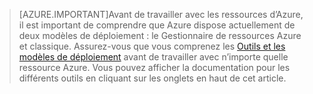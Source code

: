>[AZURE.IMPORTANT]Avant de travailler avec les ressources d’Azure, il est important de comprendre que Azure dispose actuellement de deux modèles de déploiement : le Gestionnaire de ressources Azure et classique. Assurez-vous que vous comprenez les [Outils et les modèles de déploiement](../articles/azure-classic-rm.md) avant de travailler avec n’importe quelle ressource Azure. Vous pouvez afficher la documentation pour les différents outils en cliquant sur les onglets en haut de cet article.
